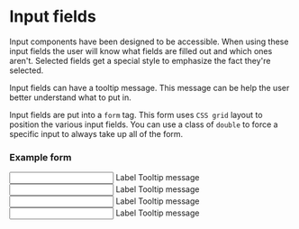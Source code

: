 # Input fields
Input components have been designed to be accessible. When using these input fields the user will know what fields are filled out and which ones aren't. Selected fields get a special style to emphasize the fact they're selected.

Input fields can have a tooltip message. This message can be help the user better understand what to put in.

Input fields are put into a `form` tag. This form uses `CSS grid` layout to position the various input fields. You can use a class of `double` to force a specific input to always take up all of the form.

### Example form
<form>
  <div class="input-group">
    <input type="text" name="input" required>
    <label for="">Label</label>
    <label for="" class="tooltip">Tooltip message</label>
  </div>
  <div class="input-group">
    <input type="text" name="input" required>
    <label for="">Label</label>
    <label for="" class="tooltip">Tooltip message</label>
  </div>
  <div class="input-group double">
    <input type="text" name="input" required>
    <label for="">Label</label>
    <label for="" class="tooltip">Tooltip message</label>
  </div>
  <div class="input-group">
    <input type="text" name="input" required>
    <label for="">Label</label>
    <label for="" class="tooltip">Tooltip message</label>
  </div>
</form>
